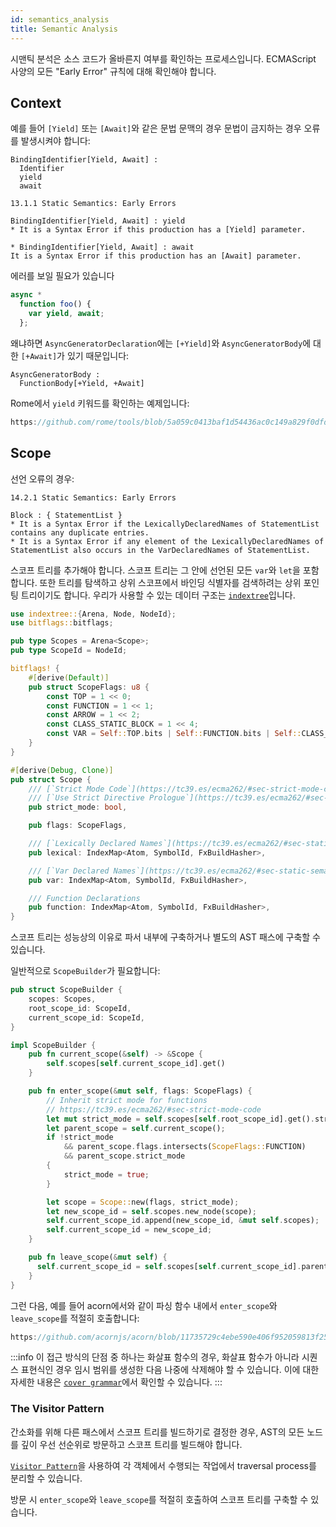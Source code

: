 ```yaml
---
id: semantics_analysis
title: Semantic Analysis
---
```


시맨틱 분석은 소스 코드가 올바른지 여부를 확인하는 프로세스입니다.
ECMAScript 사양의 모든 "Early Error" 규칙에 대해 확인해야 합니다.

## Context

예를 들어 `[Yield]` 또는 `[Await]`와 같은 문법 문맥의 경우 문법이 금지하는 경우 오류를 발생시켜야 합니다:

```markup
BindingIdentifier[Yield, Await] :
  Identifier
  yield
  await

13.1.1 Static Semantics: Early Errors

BindingIdentifier[Yield, Await] : yield
* It is a Syntax Error if this production has a [Yield] parameter.

* BindingIdentifier[Yield, Await] : await
It is a Syntax Error if this production has an [Await] parameter.
```

에러를 보일 필요가 있습니다

```javascript
async *
  function foo() {
    var yield, await;
  };
```

왜냐하면 `AsyncGeneratorDeclaration`에는 `[+Yield]`와 `AsyncGeneratorBody`에 대한 `[+Await]`가 있기 때문입니다:

```markup
AsyncGeneratorBody :
  FunctionBody[+Yield, +Await]
```

Rome에서 `yield` 키워드를 확인하는 예제입니다:

```rust reference
https://github.com/rome/tools/blob/5a059c0413baf1d54436ac0c149a829f0dfd1f4d/crates/rome_js_parser/src/syntax/expr.rs#L1368-L1377
```

## Scope

선언 오류의 경우:

```markup
14.2.1 Static Semantics: Early Errors

Block : { StatementList }
* It is a Syntax Error if the LexicallyDeclaredNames of StatementList contains any duplicate entries.
* It is a Syntax Error if any element of the LexicallyDeclaredNames of StatementList also occurs in the VarDeclaredNames of StatementList.
```

스코프 트리를 추가해야 합니다. 스코프 트리는 그 안에 선언된 모든 `var`와 `let`을 포함합니다.
또한 트리를 탐색하고 상위 스코프에서 바인딩 식별자를 검색하려는 상위 포인팅 트리이기도 합니다.
우리가 사용할 수 있는 데이터 구조는 [`indextree`](https://docs.rs/indextree/latest/indextree/)입니다.

```rust
use indextree::{Arena, Node, NodeId};
use bitflags::bitflags;

pub type Scopes = Arena<Scope>;
pub type ScopeId = NodeId;

bitflags! {
    #[derive(Default)]
    pub struct ScopeFlags: u8 {
        const TOP = 1 << 0;
        const FUNCTION = 1 << 1;
        const ARROW = 1 << 2;
        const CLASS_STATIC_BLOCK = 1 << 4;
        const VAR = Self::TOP.bits | Self::FUNCTION.bits | Self::CLASS_STATIC_BLOCK.bits;
    }
}

#[derive(Debug, Clone)]
pub struct Scope {
    /// [`Strict Mode Code`](https://tc39.es/ecma262/#sec-strict-mode-code)
    /// [`Use Strict Directive Prologue`](https://tc39.es/ecma262/#sec-directive-prologues-and-the-use-strict-directive)
    pub strict_mode: bool,

    pub flags: ScopeFlags,

    /// [`Lexically Declared Names`](https://tc39.es/ecma262/#sec-static-semantics-lexicallydeclarednames)
    pub lexical: IndexMap<Atom, SymbolId, FxBuildHasher>,

    /// [`Var Declared Names`](https://tc39.es/ecma262/#sec-static-semantics-vardeclarednames)
    pub var: IndexMap<Atom, SymbolId, FxBuildHasher>,

    /// Function Declarations
    pub function: IndexMap<Atom, SymbolId, FxBuildHasher>,
}
```

스코프 트리는 성능상의 이유로 파서 내부에 구축하거나 별도의 AST 패스에 구축할 수 있습니다.

일반적으로 `ScopeBuilder`가 필요합니다:

```rust
pub struct ScopeBuilder {
    scopes: Scopes,
    root_scope_id: ScopeId,
    current_scope_id: ScopeId,
}

impl ScopeBuilder {
    pub fn current_scope(&self) -> &Scope {
        self.scopes[self.current_scope_id].get()
    }

    pub fn enter_scope(&mut self, flags: ScopeFlags) {
        // Inherit strict mode for functions
        // https://tc39.es/ecma262/#sec-strict-mode-code
        let mut strict_mode = self.scopes[self.root_scope_id].get().strict_mode;
        let parent_scope = self.current_scope();
        if !strict_mode
            && parent_scope.flags.intersects(ScopeFlags::FUNCTION)
            && parent_scope.strict_mode
        {
            strict_mode = true;
        }

        let scope = Scope::new(flags, strict_mode);
        let new_scope_id = self.scopes.new_node(scope);
        self.current_scope_id.append(new_scope_id, &mut self.scopes);
        self.current_scope_id = new_scope_id;
    }

    pub fn leave_scope(&mut self) {
      self.current_scope_id = self.scopes[self.current_scope_id].parent().unwrap();
    }
}
```

그런 다음, 예를 들어 acorn에서와 같이 파싱 함수 내에서 `enter_scope`와 `leave_scope`를 적절히 호출합니다:

```javascript reference
https://github.com/acornjs/acorn/blob/11735729c4ebe590e406f952059813f250a4cbd1/acorn/src/statement.js#L425-L437
```

:::info
이 접근 방식의 단점 중 하나는 화살표 함수의 경우,
화살표 함수가 아니라 시퀀스 표현식인 경우 임시 범위를 생성한 다음 나중에 삭제해야 할 수 있습니다.
이에 대한 자세한 내용은 [`cover grammar`](/blog/grammar#cover-grammar)에서 확인할 수 있습니다.
:::

### The Visitor Pattern

간소화를 위해 다른 패스에서 스코프 트리를 빌드하기로 결정한 경우, AST의 모든 노드를 깊이 우선 선순위로 방문하고 스코프 트리를 빌드해야 합니다.

[`Visitor Pattern`](https://rust-unofficial.github.io/patterns/patterns/behavioural/visitor.html)을 사용하여 각 객체에서 수행되는 작업에서 traversal process를 분리할 수 있습니다.

방문 시 `enter_scope`와 `leave_scope`를 적절히 호출하여 스코프 트리를 구축할 수 있습니다.
